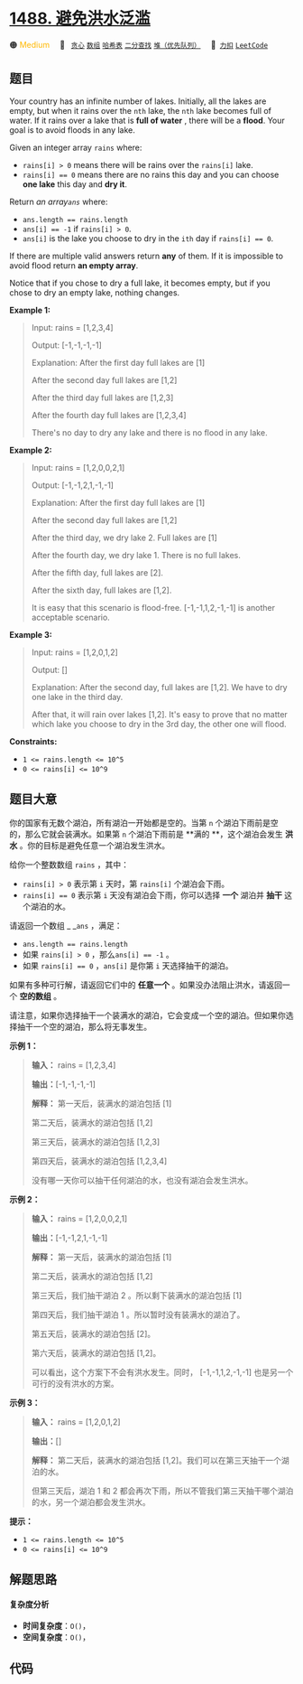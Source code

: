 # [1488. 避免洪水泛滥](https://2xiao.github.io/leetcode-js/problem/1488.html)

🟠 <font color=#ffb800>Medium</font>&emsp; 🔖&ensp; [`贪心`](/tag/greedy.md) [`数组`](/tag/array.md) [`哈希表`](/tag/hash-table.md) [`二分查找`](/tag/binary-search.md) [`堆（优先队列）`](/tag/heap-priority-queue.md)&emsp; 🔗&ensp;[`力扣`](https://leetcode.cn/problems/avoid-flood-in-the-city) [`LeetCode`](https://leetcode.com/problems/avoid-flood-in-the-city)

## 题目

Your country has an infinite number of lakes. Initially, all the lakes are
empty, but when it rains over the `nth` lake, the `nth` lake becomes full of
water. If it rains over a lake that is **full of water** , there will be a
**flood**. Your goal is to avoid floods in any lake.

Given an integer array `rains` where:

  * `rains[i] > 0` means there will be rains over the `rains[i]` lake.
  * `rains[i] == 0` means there are no rains this day and you can choose **one lake** this day and **dry it**.

Return _an array`ans`_ where:

  * `ans.length == rains.length`
  * `ans[i] == -1` if `rains[i] > 0`.
  * `ans[i]` is the lake you choose to dry in the `ith` day if `rains[i] == 0`.

If there are multiple valid answers return **any** of them. If it is
impossible to avoid flood return **an empty array**.

Notice that if you chose to dry a full lake, it becomes empty, but if you
chose to dry an empty lake, nothing changes.



**Example 1:**

> Input: rains = [1,2,3,4]
> 
> Output: [-1,-1,-1,-1]
> 
> Explanation: After the first day full lakes are [1]
> 
> After the second day full lakes are [1,2]
> 
> After the third day full lakes are [1,2,3]
> 
> After the fourth day full lakes are [1,2,3,4]
> 
> There's no day to dry any lake and there is no flood in any lake.

**Example 2:**

> Input: rains = [1,2,0,0,2,1]
> 
> Output: [-1,-1,2,1,-1,-1]
> 
> Explanation: After the first day full lakes are [1]
> 
> After the second day full lakes are [1,2]
> 
> After the third day, we dry lake 2. Full lakes are [1]
> 
> After the fourth day, we dry lake 1. There is no full lakes.
> 
> After the fifth day, full lakes are [2].
> 
> After the sixth day, full lakes are [1,2].
> 
> It is easy that this scenario is flood-free. [-1,-1,1,2,-1,-1] is another acceptable scenario.

**Example 3:**

> Input: rains = [1,2,0,1,2]
> 
> Output: []
> 
> Explanation: After the second day, full lakes are  [1,2]. We have to dry one lake in the third day.
> 
> After that, it will rain over lakes [1,2]. It's easy to prove that no matter which lake you choose to dry in the 3rd day, the other one will flood.

**Constraints:**

  * `1 <= rains.length <= 10^5`
  * `0 <= rains[i] <= 10^9`


## 题目大意

你的国家有无数个湖泊，所有湖泊一开始都是空的。当第 `n` 个湖泊下雨前是空的，那么它就会装满水。如果第 `n` 个湖泊下雨前是 **满的
**，这个湖泊会发生 **洪水** 。你的目标是避免任意一个湖泊发生洪水。

给你一个整数数组 `rains` ，其中：

  * `rains[i] > 0` 表示第 `i` 天时，第 `rains[i]` 个湖泊会下雨。
  * `rains[i] == 0` 表示第 `i` 天没有湖泊会下雨，你可以选择 **一个**  湖泊并 **抽干**  这个湖泊的水。

请返回一个数组 _ _`ans` ，满足：

  * `ans.length == rains.length`
  * 如果 `rains[i] > 0` ，那么`ans[i] == -1` 。
  * 如果 `rains[i] == 0` ，`ans[i]` 是你第 `i` 天选择抽干的湖泊。

如果有多种可行解，请返回它们中的 **任意一个**  。如果没办法阻止洪水，请返回一个 **空的数组**  。

请注意，如果你选择抽干一个装满水的湖泊，它会变成一个空的湖泊。但如果你选择抽干一个空的湖泊，那么将无事发生。



**示例 1：**

> 
> 
> 
> 
> 
> **输入：** rains = [1,2,3,4]
> 
> **输出：**[-1,-1,-1,-1]
> 
> **解释：** 第一天后，装满水的湖泊包括 [1]
> 
> 第二天后，装满水的湖泊包括 [1,2]
> 
> 第三天后，装满水的湖泊包括 [1,2,3]
> 
> 第四天后，装满水的湖泊包括 [1,2,3,4]
> 
> 没有哪一天你可以抽干任何湖泊的水，也没有湖泊会发生洪水。
> 
> 

**示例 2：**

> 
> 
> 
> 
> 
> **输入：** rains = [1,2,0,0,2,1]
> 
> **输出：**[-1,-1,2,1,-1,-1]
> 
> **解释：** 第一天后，装满水的湖泊包括 [1]
> 
> 第二天后，装满水的湖泊包括 [1,2]
> 
> 第三天后，我们抽干湖泊 2 。所以剩下装满水的湖泊包括 [1]
> 
> 第四天后，我们抽干湖泊 1 。所以暂时没有装满水的湖泊了。
> 
> 第五天后，装满水的湖泊包括 [2]。
> 
> 第六天后，装满水的湖泊包括 [1,2]。
> 
> 可以看出，这个方案下不会有洪水发生。同时， [-1,-1,1,2,-1,-1] 也是另一个可行的没有洪水的方案。
> 
> 

**示例 3：**

> 
> 
> 
> 
> 
> **输入：** rains = [1,2,0,1,2]
> 
> **输出：**[]
> 
> **解释：** 第二天后，装满水的湖泊包括 [1,2]。我们可以在第三天抽干一个湖泊的水。
> 
> 但第三天后，湖泊 1 和 2 都会再次下雨，所以不管我们第三天抽干哪个湖泊的水，另一个湖泊都会发生洪水。
> 
> 



**提示：**

  * `1 <= rains.length <= 10^5`
  * `0 <= rains[i] <= 10^9`


## 解题思路

#### 复杂度分析

- **时间复杂度**：`O()`，
- **空间复杂度**：`O()`，

## 代码

```javascript

```